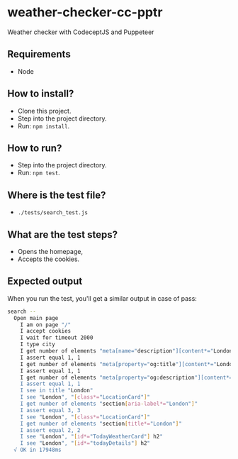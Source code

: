 # weather-checker-cc-pptr

Weather checker with CodeceptJS and Puppeteer

## Requirements

- Node

## How to install?

- Clone this project.
- Step into the project directory.
- Run: `npm install`.

## How to run?

- Step into the project directory.
- Run: `npm test`.

## Where is the test file?

- `./tests/search_test.js`

## What are the test steps?

- Opens the homepage,
- Accepts the cookies.

## Expected output

When you run the test, you'll get a similar output in case of pass:

```bash
search --
  Open main page
    I am on page "/"
    I accept cookies
    I wait for timeout 2000
    I type city
    I get number of elements "meta[name="description"][content*="London"]"
    I assert equal 1, 1
    I get number of elements "meta[property="og:title"][content*="London"]"
    I assert equal 1, 1
    I get number of elements "meta[property="og:description"][content*="London"...
    I assert equal 1, 1
    I see in title "London"
    I see "London", "[class*="LocationCard"]"
    I get number of elements "section[aria-label*="London"]"
    I assert equal 3, 3
    I see "London", "[class*="LocationCard"]"
    I get number of elements "section[title*="London"]"
    I assert equal 2, 2
    I see "London", "[id*="TodayWeatherCard"] h2"
    I see "London", "[id*="todayDetails"] h2"
  √ OK in 17948ms
```
